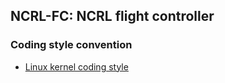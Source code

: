 ## NCRL-FC: NCRL flight controller

### Coding style convention

* [Linux kernel coding style](https://www.kernel.org/doc/html/v4.10/process/coding-style.html)
